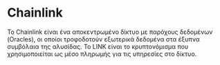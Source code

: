 # Chainlink

Το Chainlink είναι ένα αποκεντρωμένο δίκτυο με παρόχους δεδομένων (Oracles), οι οποίοι τροφοδοτούν εξωτερικά δεδομένα στα έξυπνα συμβόλαια της αλυσίδας. Το LINK είναι το κρυπτονόμισμα που χρησιμοποιείται ως μέσο πληρωμής για τις υπηρεσίες στο δίκτυο.
